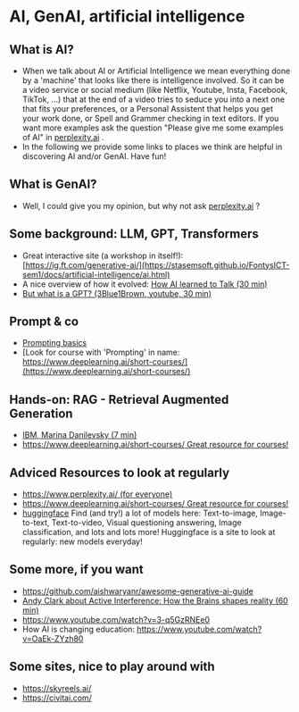# AI, GenAI, artificial intelligence

## What is AI?

- When we talk about AI or Artificial Intelligence we mean everything done by a 'machine' that  looks like there is intelligence involved. So it can be a video service or social medium (like Netflix, Youtube, Insta, Facebook, TikTok, ...) that at the end of a video tries to seduce you into a next one that fits your preferences, or a Personal Assistent that helps you get your work done, or  Spell and Grammer checking in text editors. If you want more examples ask the question "Please give me some examples of AI" in [perplexity.ai](https://www.perplexity.ai/) .
- In the following we provide some links to places we think are helpful in discovering AI and/or GenAI. Have fun!

## What is GenAI?
	
- Well, I could give you my opinion, but why not ask [perplexity.ai](https://www.perplexity.ai/) ?
	
## Some background: LLM, GPT, Transformers

- Great interactive site (a workshop in itself!): [https://ig.ft.com/generative-ai/](https://stasemsoft.github.io/FontysICT-sem1/docs/artificial-intelligence/ai.html)
- A nice overview of how it evolved: [How AI learned to Talk (30 min)](https://www.youtube.com/watch?v=OFS90-FX6pg)
- [But what is a GPT? (3Blue1Brown, youtube, 30 min)](https://www.youtube.com/watch?v=wjZofJX0v4M)

## Prompt & co

- [Prompting basics](https://www.promptingguide.ai/introduction/basics)
- [Look for course with 'Prompting' in name: https://www.deeplearning.ai/short-courses/](https://www.deeplearning.ai/short-courses/)
	
## Hands-on: RAG - Retrieval Augmented Generation

- [IBM, Marina Danilevsky (7 min)](https://www.youtube.com/watch?v=T-D1OfcDW1M)
- [https://www.deeplearning.ai/short-courses/ Great resource for courses!](https://www.deeplearning.ai/short-courses/)
	
## Adviced Resources to look at regularly
	
- [https://www.perplexity.ai/ (for everyone)](https://www.perplexity.ai/)
- [https://www.deeplearning.ai/short-courses/ Great resource for courses!](https://www.deeplearning.ai/short-courses/)
- [huggingface](https://huggingface.co/) Find (and try!) a lot of models here: Text-to-image, Image-to-text, Text-to-video, Visual questioning answering, Image classification, and lots and lots more!  Huggingface is a site to look at regularly: new models everyday!

## Some more, if you want 
	
- https://github.com/aishwaryanr/awesome-generative-ai-guide
- [Andy Clark about Active Interference: How the Brains shapes reality (60 min)](https://www.youtube.com/watch?v=A1Ghrd7NBtk)
- https://www.youtube.com/watch?v=3-q5GzRNEe0
- How AI is changing education: https://www.youtube.com/watch?v=OaEk-ZYzh80
	

## Some sites, nice to play around with

- https://skyreels.ai/
- https://civitai.com/


